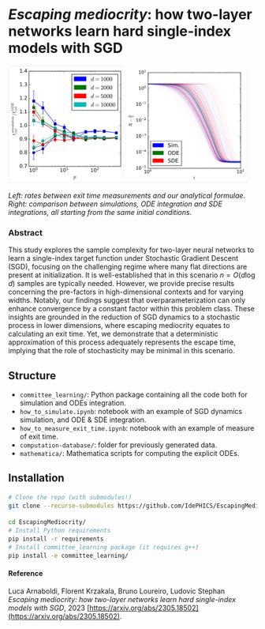 # *Escaping mediocrity*: how two-layer networks learn hard single-index models with SGD

<div width=auto>
<img src="figures/rateos.png" width="46.5%"/>
<img src="figures/sim-ode-sde.png" width="49%"/>
</div>

<p><i>
 Left: rates between exit time measurements and our analytical formulae. <br>
 Right: comparison between simulations, ODE integration and SDE integrations, all starting from the same initial conditions.
</i><p>

### Abstract
This study explores the sample complexity for two-layer neural networks to learn a single-index target function under Stochastic Gradient Descent (SGD), focusing on the challenging regime where many flat directions are present at initialization. It is well-established that in this scenario $n=O(d\log{d})$ samples are typically needed. However, we provide precise results concerning the pre-factors in high-dimensional contexts and for varying widths. Notably, our findings suggest that overparameterization can only enhance convergence by a constant factor within this problem class. These insights are grounded in the reduction of SGD dynamics to a stochastic process in lower dimensions, where escaping mediocrity equates to calculating an exit time. Yet, we demonstrate that a deterministic approximation of this process adequately represents the escape time, implying that the role of stochasticity may be minimal in this scenario.

## Structure
 - `committee_learning/`: Python package containing all the code both for simulation and ODEs integration.
 - `how_to_simulate.ipynb`: notebook with an example of SGD dynamics simulation, and ODE & SDE integration.
 - `how_to_measure_exit_time.ipynb`: notebook with an example of measure of exit time.
 - `computation-database/`: folder for previously generated data.
 - `mathematica/`: Mathematica scripts for computing the explicit ODEs.

## Installation
```bash
# Clone the repo (with submodules!)
git clone --recurse-submodules https://github.com/IdePHICS/EscapingMediocrity

cd EscapingMediocrity/
# Install Python requirements
pip install -r requirements
# Install committee_learning package (it requires g++)
pip install -e committee_learning/
```

#### Reference
Luca Arnaboldi, Florent Krzakala, Bruno Loureiro, Ludovic Stephan *Escaping mediocrity: how two-layer networks learn hard single-index models with SGD*, 2023 [https://arxiv.org/abs/2305.18502](https://arxiv.org/abs/2305.18502).
